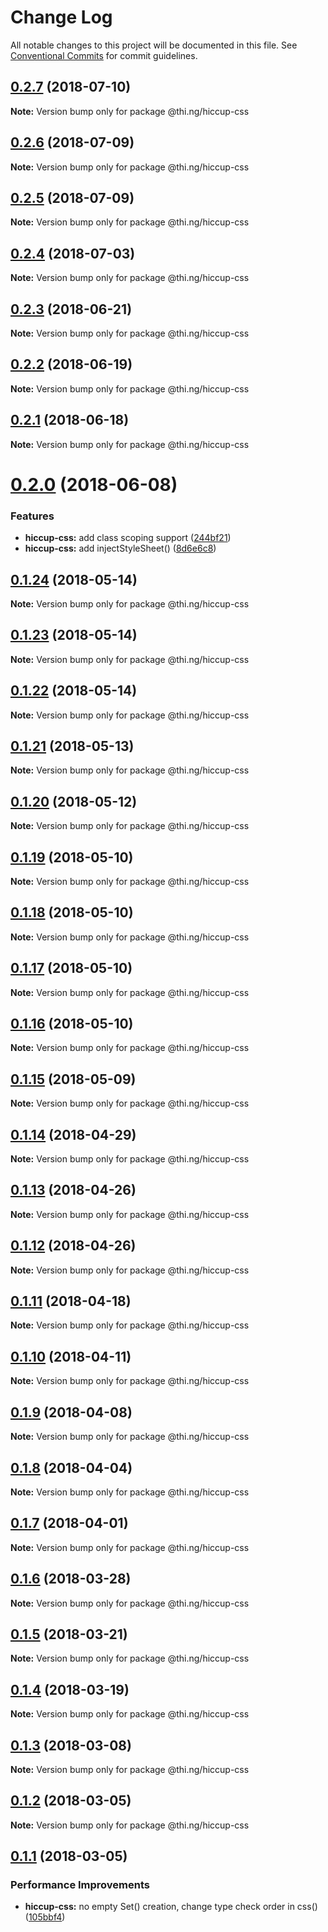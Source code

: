 # Change Log

All notable changes to this project will be documented in this file.
See [Conventional Commits](https://conventionalcommits.org) for commit guidelines.

<a name="0.2.7"></a>
## [0.2.7](https://github.com/thi-ng/umbrella/compare/@thi.ng/hiccup-css@0.2.6...@thi.ng/hiccup-css@0.2.7) (2018-07-10)




**Note:** Version bump only for package @thi.ng/hiccup-css

<a name="0.2.6"></a>
## [0.2.6](https://github.com/thi-ng/umbrella/compare/@thi.ng/hiccup-css@0.2.5...@thi.ng/hiccup-css@0.2.6) (2018-07-09)




**Note:** Version bump only for package @thi.ng/hiccup-css

<a name="0.2.5"></a>
## [0.2.5](https://github.com/thi-ng/umbrella/compare/@thi.ng/hiccup-css@0.2.4...@thi.ng/hiccup-css@0.2.5) (2018-07-09)




**Note:** Version bump only for package @thi.ng/hiccup-css

<a name="0.2.4"></a>
## [0.2.4](https://github.com/thi-ng/umbrella/compare/@thi.ng/hiccup-css@0.2.3...@thi.ng/hiccup-css@0.2.4) (2018-07-03)




**Note:** Version bump only for package @thi.ng/hiccup-css

<a name="0.2.3"></a>
## [0.2.3](https://github.com/thi-ng/umbrella/compare/@thi.ng/hiccup-css@0.2.2...@thi.ng/hiccup-css@0.2.3) (2018-06-21)




**Note:** Version bump only for package @thi.ng/hiccup-css

<a name="0.2.2"></a>
## [0.2.2](https://github.com/thi-ng/umbrella/compare/@thi.ng/hiccup-css@0.2.1...@thi.ng/hiccup-css@0.2.2) (2018-06-19)




**Note:** Version bump only for package @thi.ng/hiccup-css

<a name="0.2.1"></a>
## [0.2.1](https://github.com/thi-ng/umbrella/compare/@thi.ng/hiccup-css@0.2.0...@thi.ng/hiccup-css@0.2.1) (2018-06-18)




**Note:** Version bump only for package @thi.ng/hiccup-css

<a name="0.2.0"></a>
# [0.2.0](https://github.com/thi-ng/umbrella/compare/@thi.ng/hiccup-css@0.1.24...@thi.ng/hiccup-css@0.2.0) (2018-06-08)


### Features

* **hiccup-css:** add class scoping support ([244bf21](https://github.com/thi-ng/umbrella/commit/244bf21))
* **hiccup-css:** add injectStyleSheet() ([8d6e6c8](https://github.com/thi-ng/umbrella/commit/8d6e6c8))




<a name="0.1.24"></a>
## [0.1.24](https://github.com/thi-ng/umbrella/compare/@thi.ng/hiccup-css@0.1.23...@thi.ng/hiccup-css@0.1.24) (2018-05-14)




**Note:** Version bump only for package @thi.ng/hiccup-css

<a name="0.1.23"></a>
## [0.1.23](https://github.com/thi-ng/umbrella/compare/@thi.ng/hiccup-css@0.1.22...@thi.ng/hiccup-css@0.1.23) (2018-05-14)




**Note:** Version bump only for package @thi.ng/hiccup-css

<a name="0.1.22"></a>
## [0.1.22](https://github.com/thi-ng/umbrella/compare/@thi.ng/hiccup-css@0.1.21...@thi.ng/hiccup-css@0.1.22) (2018-05-14)




**Note:** Version bump only for package @thi.ng/hiccup-css

<a name="0.1.21"></a>
## [0.1.21](https://github.com/thi-ng/umbrella/compare/@thi.ng/hiccup-css@0.1.20...@thi.ng/hiccup-css@0.1.21) (2018-05-13)




**Note:** Version bump only for package @thi.ng/hiccup-css

<a name="0.1.20"></a>
## [0.1.20](https://github.com/thi-ng/umbrella/compare/@thi.ng/hiccup-css@0.1.19...@thi.ng/hiccup-css@0.1.20) (2018-05-12)




**Note:** Version bump only for package @thi.ng/hiccup-css

<a name="0.1.19"></a>
## [0.1.19](https://github.com/thi-ng/umbrella/compare/@thi.ng/hiccup-css@0.1.18...@thi.ng/hiccup-css@0.1.19) (2018-05-10)




**Note:** Version bump only for package @thi.ng/hiccup-css

<a name="0.1.18"></a>
## [0.1.18](https://github.com/thi-ng/umbrella/compare/@thi.ng/hiccup-css@0.1.17...@thi.ng/hiccup-css@0.1.18) (2018-05-10)




**Note:** Version bump only for package @thi.ng/hiccup-css

<a name="0.1.17"></a>
## [0.1.17](https://github.com/thi-ng/umbrella/compare/@thi.ng/hiccup-css@0.1.16...@thi.ng/hiccup-css@0.1.17) (2018-05-10)




**Note:** Version bump only for package @thi.ng/hiccup-css

<a name="0.1.16"></a>
## [0.1.16](https://github.com/thi-ng/umbrella/compare/@thi.ng/hiccup-css@0.1.15...@thi.ng/hiccup-css@0.1.16) (2018-05-10)




**Note:** Version bump only for package @thi.ng/hiccup-css

<a name="0.1.15"></a>
## [0.1.15](https://github.com/thi-ng/umbrella/compare/@thi.ng/hiccup-css@0.1.14...@thi.ng/hiccup-css@0.1.15) (2018-05-09)




**Note:** Version bump only for package @thi.ng/hiccup-css

<a name="0.1.14"></a>
## [0.1.14](https://github.com/thi-ng/umbrella/compare/@thi.ng/hiccup-css@0.1.13...@thi.ng/hiccup-css@0.1.14) (2018-04-29)




**Note:** Version bump only for package @thi.ng/hiccup-css

<a name="0.1.13"></a>
## [0.1.13](https://github.com/thi-ng/umbrella/compare/@thi.ng/hiccup-css@0.1.12...@thi.ng/hiccup-css@0.1.13) (2018-04-26)




**Note:** Version bump only for package @thi.ng/hiccup-css

<a name="0.1.12"></a>
## [0.1.12](https://github.com/thi-ng/umbrella/compare/@thi.ng/hiccup-css@0.1.11...@thi.ng/hiccup-css@0.1.12) (2018-04-26)




**Note:** Version bump only for package @thi.ng/hiccup-css

<a name="0.1.11"></a>
## [0.1.11](https://github.com/thi-ng/umbrella/compare/@thi.ng/hiccup-css@0.1.10...@thi.ng/hiccup-css@0.1.11) (2018-04-18)




**Note:** Version bump only for package @thi.ng/hiccup-css

<a name="0.1.10"></a>
## [0.1.10](https://github.com/thi-ng/umbrella/compare/@thi.ng/hiccup-css@0.1.9...@thi.ng/hiccup-css@0.1.10) (2018-04-11)




**Note:** Version bump only for package @thi.ng/hiccup-css

<a name="0.1.9"></a>
## [0.1.9](https://github.com/thi-ng/umbrella/compare/@thi.ng/hiccup-css@0.1.8...@thi.ng/hiccup-css@0.1.9) (2018-04-08)




**Note:** Version bump only for package @thi.ng/hiccup-css

<a name="0.1.8"></a>
## [0.1.8](https://github.com/thi-ng/umbrella/compare/@thi.ng/hiccup-css@0.1.7...@thi.ng/hiccup-css@0.1.8) (2018-04-04)




**Note:** Version bump only for package @thi.ng/hiccup-css

<a name="0.1.7"></a>
## [0.1.7](https://github.com/thi-ng/umbrella/compare/@thi.ng/hiccup-css@0.1.6...@thi.ng/hiccup-css@0.1.7) (2018-04-01)




**Note:** Version bump only for package @thi.ng/hiccup-css

<a name="0.1.6"></a>
## [0.1.6](https://github.com/thi-ng/umbrella/compare/@thi.ng/hiccup-css@0.1.5...@thi.ng/hiccup-css@0.1.6) (2018-03-28)




**Note:** Version bump only for package @thi.ng/hiccup-css

<a name="0.1.5"></a>
## [0.1.5](https://github.com/thi-ng/umbrella/compare/@thi.ng/hiccup-css@0.1.4...@thi.ng/hiccup-css@0.1.5) (2018-03-21)




**Note:** Version bump only for package @thi.ng/hiccup-css

<a name="0.1.4"></a>
## [0.1.4](https://github.com/thi-ng/umbrella/compare/@thi.ng/hiccup-css@0.1.3...@thi.ng/hiccup-css@0.1.4) (2018-03-19)




**Note:** Version bump only for package @thi.ng/hiccup-css

<a name="0.1.3"></a>
## [0.1.3](https://github.com/thi-ng/umbrella/compare/@thi.ng/hiccup-css@0.1.2...@thi.ng/hiccup-css@0.1.3) (2018-03-08)




**Note:** Version bump only for package @thi.ng/hiccup-css

<a name="0.1.2"></a>
## [0.1.2](https://github.com/thi-ng/umbrella/compare/@thi.ng/hiccup-css@0.1.1...@thi.ng/hiccup-css@0.1.2) (2018-03-05)




**Note:** Version bump only for package @thi.ng/hiccup-css

<a name="0.1.1"></a>
## [0.1.1](https://github.com/thi-ng/umbrella/compare/@thi.ng/hiccup-css@0.1.0...@thi.ng/hiccup-css@0.1.1) (2018-03-05)


### Performance Improvements

* **hiccup-css:** no empty Set() creation, change type check order in css() ([105bbf4](https://github.com/thi-ng/umbrella/commit/105bbf4))
